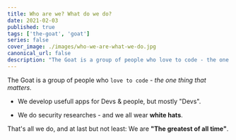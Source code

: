 ```yaml
---
title: Who are we? What do we do?
date: 2021-02-03
published: true
tags: ['the-goat', 'goat']
series: false
cover_image: ./images/who-we-are-what-we-do.jpg
canonical_url: false
description: "The Goat is a group of people who love to code - the one thing that matters."
---
```



The Goat is a group of people who `love to code` - *the one thing that matters.*

* We develop usefull apps for Devs & people, but mostly "Devs".

* We do security researches - and we all wear **white hats**.

That's all we do, and at last but not least:
We are **"The greatest of all time"**.
